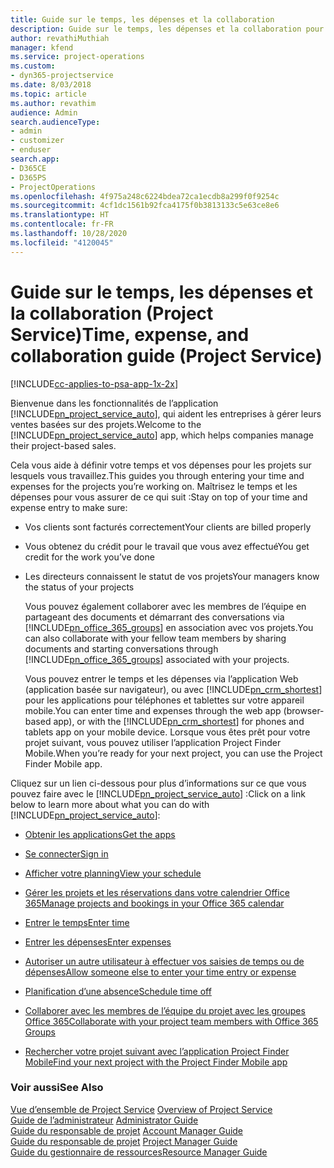 ```yaml
---
title: Guide sur le temps, les dépenses et la collaboration
description: Guide sur le temps, les dépenses et la collaboration pour Project Service
author: revathiMuthiah
manager: kfend
ms.service: project-operations
ms.custom:
- dyn365-projectservice
ms.date: 8/03/2018
ms.topic: article
ms.author: revathim
audience: Admin
search.audienceType:
- admin
- customizer
- enduser
search.app:
- D365CE
- D365PS
- ProjectOperations
ms.openlocfilehash: 4f975a248c6224bdea72ca1ecdb8a299f0f9254c
ms.sourcegitcommit: 4cf1dc1561b92fca4175f0b3813133c5e63ce8e6
ms.translationtype: HT
ms.contentlocale: fr-FR
ms.lasthandoff: 10/28/2020
ms.locfileid: "4120045"
---
```

# <a name="time-expense-and-collaboration-guide-project-service"></a><span data-ttu-id="8d903-103">Guide sur le temps, les dépenses et la collaboration (Project Service)</span><span class="sxs-lookup"><span data-stu-id="8d903-103">Time, expense, and collaboration guide (Project Service)</span></span>

[!INCLUDE[cc-applies-to-psa-app-1x-2x](../includes/cc-applies-to-psa-app-1x-2x.md)]

<span data-ttu-id="8d903-104">Bienvenue dans les fonctionnalités de l’application [!INCLUDE[pn_project_service_auto](../includes/pn-project-service-auto.md)], qui aident les entreprises à gérer leurs ventes basées sur des projets.</span><span class="sxs-lookup"><span data-stu-id="8d903-104">Welcome to the [!INCLUDE[pn_project_service_auto](../includes/pn-project-service-auto.md)] app, which helps companies manage their project-based sales.</span></span> 
  
 <span data-ttu-id="8d903-105">Cela vous aide à définir votre temps et vos dépenses pour les projets sur lesquels vous travaillez.</span><span class="sxs-lookup"><span data-stu-id="8d903-105">This guides you through entering your time and expenses for the projects you’re working on.</span></span> <span data-ttu-id="8d903-106">Maîtrisez le temps et les dépenses pour vous assurer de ce qui suit :</span><span class="sxs-lookup"><span data-stu-id="8d903-106">Stay on top of your time and expense entry to make sure:</span></span>  
  
- <span data-ttu-id="8d903-107">Vos clients sont facturés correctement</span><span class="sxs-lookup"><span data-stu-id="8d903-107">Your clients are billed properly</span></span>  
  
- <span data-ttu-id="8d903-108">Vous obtenez du crédit pour le travail que vous avez effectué</span><span class="sxs-lookup"><span data-stu-id="8d903-108">You get credit for the work you’ve done</span></span>  
  
- <span data-ttu-id="8d903-109">Les directeurs connaissent le statut de vos projets</span><span class="sxs-lookup"><span data-stu-id="8d903-109">Your managers know the status of your projects</span></span>  
  
  <span data-ttu-id="8d903-110">Vous pouvez également collaborer avec les membres de l’équipe en partageant des documents et démarrant des conversations via [!INCLUDE[pn_office_365_groups](../includes/pn-office-365-groups.md)] en association avec vos projets.</span><span class="sxs-lookup"><span data-stu-id="8d903-110">You can also collaborate with your fellow team members by sharing documents and starting conversations through [!INCLUDE[pn_office_365_groups](../includes/pn-office-365-groups.md)] associated with your projects.</span></span>  
  
  <span data-ttu-id="8d903-111">Vous pouvez entrer le temps et les dépenses via l’application Web (application basée sur navigateur), ou avec [!INCLUDE[pn_crm_shortest](../includes/pn-crm-shortest.md)] pour les applications pour téléphones et tablettes sur votre appareil mobile.</span><span class="sxs-lookup"><span data-stu-id="8d903-111">You can enter time and expenses through the web app (browser-based app), or with the [!INCLUDE[pn_crm_shortest](../includes/pn-crm-shortest.md)] for phones and tablets app on your mobile device.</span></span> <span data-ttu-id="8d903-112">Lorsque vous êtes prêt pour votre projet suivant, vous pouvez utiliser l’application Project Finder Mobile.</span><span class="sxs-lookup"><span data-stu-id="8d903-112">When you’re ready for your next project, you can use the Project Finder Mobile app.</span></span>  
  
<span data-ttu-id="8d903-113">Cliquez sur un lien ci-dessous pour plus d’informations sur ce que vous pouvez faire avec le [!INCLUDE[pn_project_service_auto](../includes/pn-project-service-auto.md)] :</span><span class="sxs-lookup"><span data-stu-id="8d903-113">Click on a link below to learn more about what you can do with [!INCLUDE[pn_project_service_auto](../includes/pn-project-service-auto.md)]:</span></span>  
  
-   [<span data-ttu-id="8d903-114">Obtenir les applications</span><span class="sxs-lookup"><span data-stu-id="8d903-114">Get the apps</span></span>](../psa/get-apps.md)  
  
-   [<span data-ttu-id="8d903-115">Se connecter</span><span class="sxs-lookup"><span data-stu-id="8d903-115">Sign in</span></span>](../psa/sign-in.md)  
  
-   [<span data-ttu-id="8d903-116">Afficher votre planning</span><span class="sxs-lookup"><span data-stu-id="8d903-116">View your schedule</span></span>](../psa/view-schedule.md)  
  
-   [<span data-ttu-id="8d903-117">Gérer les projets et les réservations dans votre calendrier Office 365</span><span class="sxs-lookup"><span data-stu-id="8d903-117">Manage projects and bookings in your Office 365 calendar</span></span>](../psa/manage-project-bookings-office-365-calendar.md)  
  
-   [<span data-ttu-id="8d903-118">Entrer le temps</span><span class="sxs-lookup"><span data-stu-id="8d903-118">Enter time</span></span>](../psa/enter-time.md)  
  
-   [<span data-ttu-id="8d903-119">Entrer les dépenses</span><span class="sxs-lookup"><span data-stu-id="8d903-119">Enter expenses</span></span>](../psa/enter-expenses.md)  
  
-   [<span data-ttu-id="8d903-120">Autoriser un autre utilisateur à effectuer vos saisies de temps ou de dépenses</span><span class="sxs-lookup"><span data-stu-id="8d903-120">Allow someone else to enter your time entry or expense</span></span>](../psa/allow-someone-else-enter-time-entry-expense.md)  
  
-   [<span data-ttu-id="8d903-121">Planification d’une absence</span><span class="sxs-lookup"><span data-stu-id="8d903-121">Schedule time off</span></span>](../psa/schedule-time-off.md)  
  
-   [<span data-ttu-id="8d903-122">Collaborer avec les membres de l’équipe du projet avec les groupes Office 365</span><span class="sxs-lookup"><span data-stu-id="8d903-122">Collaborate with your project team members with Office 365 Groups</span></span>](../psa/collaborate-project-team-members-office-365-groups.md)  
  
-   [<span data-ttu-id="8d903-123">Rechercher votre projet suivant avec l’application Project Finder Mobile</span><span class="sxs-lookup"><span data-stu-id="8d903-123">Find your next project with the Project Finder Mobile app</span></span>](../psa/find-next-project-finder-mobile-app.md)  
  
### <a name="see-also"></a><span data-ttu-id="8d903-124">Voir aussi</span><span class="sxs-lookup"><span data-stu-id="8d903-124">See Also</span></span>  
 <span data-ttu-id="8d903-125">[Vue d’ensemble de Project Service](../psa/overview.md) </span><span class="sxs-lookup"><span data-stu-id="8d903-125">[Overview of Project Service](../psa/overview.md) </span></span>  
 <span data-ttu-id="8d903-126">[Guide de l’administrateur](../psa/admin-guide.md) </span><span class="sxs-lookup"><span data-stu-id="8d903-126">[Administrator Guide](../psa/admin-guide.md) </span></span>  
 <span data-ttu-id="8d903-127">[Guide du responsable de projet](../psa/account-manager-guide.md) </span><span class="sxs-lookup"><span data-stu-id="8d903-127">[Account Manager Guide](../psa/account-manager-guide.md) </span></span>  
 <span data-ttu-id="8d903-128">[Guide du responsable de projet](../psa/project-manager-guide.md) </span><span class="sxs-lookup"><span data-stu-id="8d903-128">[Project Manager Guide](../psa/project-manager-guide.md) </span></span>  
 [<span data-ttu-id="8d903-129">Guide du gestionnaire de ressources</span><span class="sxs-lookup"><span data-stu-id="8d903-129">Resource Manager Guide</span></span>](../psa/resource-manager-guide.md)   
